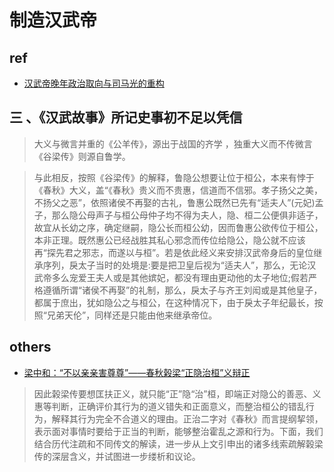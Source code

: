 # 制造汉武帝

## ref
- [汉武帝晚年政治取向与司马光的重构](http://www.ncpssd.org/Literature/readurl.aspx?id=662988845&type=1)


## 三 、《汉武故事》所记史事初不足以凭信 
> 大义与微言并重的《公羊传》，源出于战国的齐学 ，独重大义而不传微言《谷梁传》则源自鲁学。 

> 与此相反，按照《谷梁传》的解释，鲁隐公想要让位于桓公，本来有悖于《春秋》大义，盖“《春秋》贵义而不贵惠，信道而不信邪。孝子扬父之美，不扬父之恶”，依照诸侯不再娶的古礼，鲁惠公既然已先有“适夫人”(元妃)孟子，那么隐公母声子与桓公母仲子均不得为夫人，隐、桓二公便俱非适子，故宜从长幼之序，确定继嗣，隐公长而桓公幼，因而鲁惠公欲传位于桓公，本非正理。既然惠公已经战胜其私心邪念而传位给隐公，隐公就不应该再“探先君之邪志，而遂以与桓”。若是依此经义来安排汉武帝身后的皇位继承序列，戾太子当时的处境是:要是把卫皇后视为“适夫人”，那么，无论汉武帝多么宠爱王夫人或是其他嫔妃，都没有理由更动他的太子地位;假若严格遵循所谓“诸侯不再娶”的礼制，那么，戾太子与齐王刘闳或是其他皇子，都属于庶出，犹如隐公之与桓公，在这种情况下，由于戾太子年纪最长，按照“兄弟天伦”，同样还是只能由他来继承帝位。

## others
- [梁中和：“不以亲亲害尊尊”——春秋榖梁“正隐治桓”义辩正](http://miniyuan.com/simple/?t6196.html)
> 因此榖梁传要想匡扶正义，就只能“正”隐“治”桓，即端正对隐公的善恶、义惠等判断，正确评价其行为的道义错失和正面意义，而整治桓公的错乱行为，解释其行为完全不合道义的理由。正治二字对《春秋》而言提纲挈领，表示面对事情时要给于正当的判断，能够整治霍乱之源和行为。下面，我们结合历代注疏和不同传文的解读，进一步从上文引申出的诸多线索疏解榖梁传的深层含义，并试图进一步缕析和议论。 